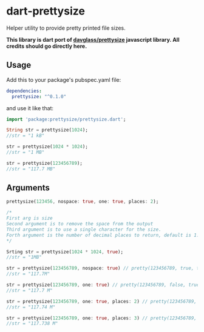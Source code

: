 # dart-prettysize

Helper utility to provide pretty printed file sizes.

**This library is dart port of [davglass/prettysize](https://github.com/davglass/prettysize) javascript library. All credits should go directly here.**

## Usage


Add this to your package's pubspec.yaml file:

```yaml
dependencies:
  prettysize: "^0.1.0"
```

and use it like that:

```dart
import 'package:prettysize/prettysize.dart';

String str = prettysize(1024);
//str = "1 kB"

str = prettysize(1024 * 1024);
//str = "1 MB"

str = prettysize(123456789);
//str = "117.7 MB"
```

## Arguments

```dart
prettysize(123456, nospace: true, one: true, places: 2);

/*
First arg is size
Second argument is to remove the space from the output
Third argument is to use a single character for the size.
Forth argument is the number of decimal places to return, default is 1. 
*/

Srting str = prettysize(1024 * 1024, true);
//str = "1MB"

str = prettysize(123456789, nospace: true) // pretty(123456789, true, true);
//str = "117.7M"

str = prettysize(123456789, one: true) // pretty(123456789, false, true);
//str = "117.7 M"

str = prettysize(123456789, one: true, places: 2) // pretty(123456789, false, true, 2);
//str = "117.74 M"

str = prettysize(123456789, one: true, places: 3) // pretty(123456789, false, true, 3);
//str = "117.738 M"
```